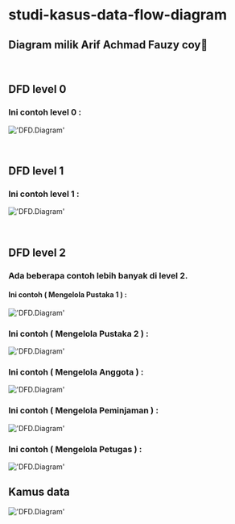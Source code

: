 # studi-kasus-data-flow-diagram

## Diagram milik Arif Achmad Fauzy coy🗿

<br>

## DFD level 0
### Ini contoh level 0 :

!['DFD.Diagram'](https://g.top4top.io/p_2600t208c1.png)

<br>

## DFD level 1
### Ini contoh level 1 :

!['DFD.Diagram'](https://a.top4top.io/p_26009aun31.png)

<br>

## DFD level 2
### Ada beberapa contoh lebih banyak di level 2.
#### Ini contoh ( Mengelola Pustaka 1 ) :

!['DFD.Diagram']()

### Ini contoh ( Mengelola Pustaka 2 ) :

!['DFD.Diagram']()

### Ini contoh ( Mengelola Anggota ) :

!['DFD.Diagram']()

### Ini contoh ( Mengelola Peminjaman ) :

!['DFD.Diagram']()

### Ini contoh ( Mengelola Petugas ) :

!['DFD.Diagram']()
 
## Kamus data

!['DFD.Diagram']()
